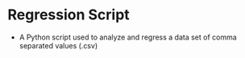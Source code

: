 # Regression Script
  - A Python script used to analyze and regress a data set of comma separated values (.csv)
  
